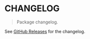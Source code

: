 # CHANGELOG

> Package changelog.

See [GitHub Releases](https://github.com/stdlib-js/stats-base-dists-chi-entropy/releases) for the changelog.